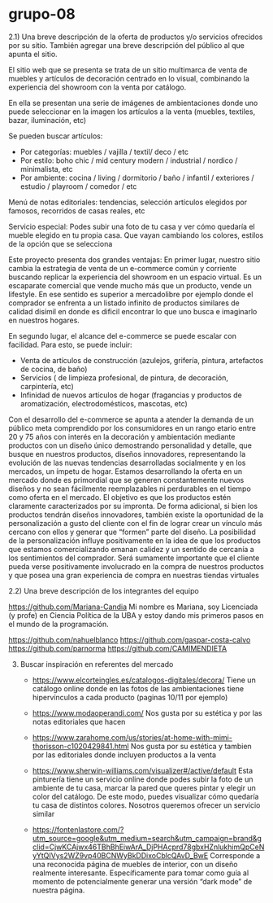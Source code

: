 # grupo-08

2.1) Una breve descripción de la oferta de productos y/o servicios ofrecidos por su sitio. También agregar una breve descripción del público al que apunta el sitio.

El sitio web que se presenta se trata de un sitio multimarca de venta de muebles y artículos de decoración centrado en lo visual, combinando la experiencia del showroom con la venta por catálogo.

En ella se presentan una serie de imágenes de ambientaciones donde uno puede seleccionar en la imagen los artículos a la venta (muebles, textiles, bazar, iluminación, etc)

Se pueden buscar artículos: 
  - Por categorías: muebles / vajilla / textil/ deco / etc
  - Por estilo: boho chic /  mid century modern /  industrial / nordico / minimalista,  etc
  - Por ambiente: cocina /  living /  dormitorio /  baño / infantil / exteriores / estudio / playroom / comedor  / etc

Menú de notas editoriales: tendencias, selección artículos elegidos por famosos, recorridos de casas reales, etc

Servicio especial:
Podes subir una foto de tu casa y ver cómo quedaría el mueble elegido en tu propia casa.
Que vayan cambiando los colores, estilos de la opción que se selecciona

Este proyecto presenta dos grandes ventajas:
En primer lugar, nuestro sitio cambia la estrategia de venta de un e-commerce común y corriente buscando replicar la experiencia del showroom en un espacio virtual. Es un escaparate comercial que vende mucho más que un producto, vende un lifestyle. 
En ese sentido es superior a mercadolibre por ejemplo donde el comprador se enfrenta a un listado infinito de productos similares de calidad disímil en donde es dificil encontrar lo que uno busca e imaginarlo en nuestros hogares.

En segundo lugar, el alcance del e-commerce se puede escalar con facilidad. Para esto, se puede incluir:
  - Venta de artículos de construcción (azulejos, grifería, pintura, artefactos de cocina, de baño) 
  - Servicios ( de limpieza profesional, de pintura, de decoración, carpintería, etc) 
  - Infinidad de nuevos artículos de hogar (fragancias y productos de aromatización, electrodomésticos, mascotas, etc)

Con el desarrollo del e-commerce se apunta a atender la demanda de un público meta comprendido por los consumidores en un rango etario entre 20 y 75 años con interés en la decoración y ambientación mediante productos con un diseño único demostrando personalidad y detalle, que busque en nuestros productos, diseños innovadores, representando la evolución de las nuevas tendencias desarrolladas socialmente y en los mercados, un ímpetu de hogar. 
Estamos desarrollando la oferta en un mercado donde es primordial que se generen constantemente nuevos diseños y no sean fácilmente reemplazables ni perdurables en el tiempo como oferta en el mercado. El objetivo es que los productos estén claramente caracterizados por su impronta. De forma adicional, si bien los productos tendrán diseños innovadores, también existe la oportunidad de la personalización a gusto del cliente con el fin  de lograr crear un vínculo más cercano con ellos y generar que “formen” parte del diseño. 
La posibilidad de la personalización influye positivamente en la idea de que los productos que estamos comercializando emanan calidez y un sentido de cercanía a los sentimientos del comprador. Será sumamente importante que el cliente pueda verse positivamente involucrado en la compra de nuestros productos y que posea una gran experiencia de compra en nuestras tiendas virtuales

2.2) Una breve descripción de los integrantes del equipo

https://github.com/Mariana-Candia
Mi nombre es Mariana, soy Licenciada (y profe) en Ciencia Política de la UBA y estoy dando mis primeros pasos en el mundo de la programación.

https://github.com/nahuelblanco
https://github.com/gaspar-costa-calvo
https://github.com/parnorma
https://github.com/CAMIMENDIETA

3) Buscar inspiración en referentes del mercado
    - https://www.elcorteingles.es/catalogos-digitales/decora/
Tiene un catálogo online donde en las fotos de las ambientaciones tiene hipervínculos a cada producto (paginas 10/11 por ejemplo)

    - https://www.modaoperandi.com/
Nos gusta por su estética y por las notas editoriales que hacen

    - https://www.zarahome.com/us/stories/at-home-with-mimi-thorisson-c1020429841.html
Nos gusta por su estética y tambien por las editoriales donde incluyen productos a la venta

    - https://www.sherwin-williams.com/visualizer#/active/default
Esta pinturería tiene un servicio online donde podes subir la foto de un ambiente de tu casa, marcar la pared que queres pintar y elegir un color del catálogo. De este modo, puedes visualizar cómo quedaría tu casa de distintos colores. Nosotros queremos ofrecer un servicio similar

    - https://fontenlastore.com/?utm_source=google&utm_medium=search&utm_campaign=brand&gclid=CjwKCAjwx46TBhBhEiwArA_DjPHAcprd78gbxHZnlukhimQpCeNyYtQIVys2WZ9vp40BCNWyBkDDixoCblcQAvD_BwE
Corresponde a una reconocida página de muebles de interior, con un diseño realmente interesante. Específicamente para tomar como guía al momento de potencialmente generar una versión “dark mode” de nuestra página.
